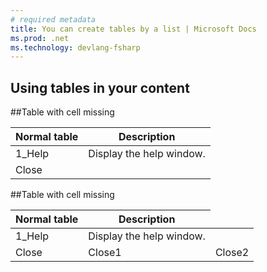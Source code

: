 ```yaml
---
# required metadata
title: You can create tables by a list | Microsoft Docs
ms.prod: .net
ms.technology: devlang-fsharp
---
```


Using tables in your content
---
##Table with cell missing
<table>
<thead>
<tr>
<th>Normal table</th>
<th>Description</th>
</tr>
</thead>
<tbody>
<tr>
<td>1_Help</td>
<td>Display the help window.</td>
</tr>
<tr>
<td>Close</td>
</tr>
</tbody>
</table>

##Table with cell missing
<table>
<thead>
<tr>
<th>Normal table</th>
<th>Description</th>
</tr>
</thead>
<tbody>
<tr>
<td>1_Help</td>
<td>Display the help window.</td>
</tr>
<tr>
<td>Close</td>
<td>Close1</td>
<td>Close2</td>
</tr>
</tbody>
</table>
